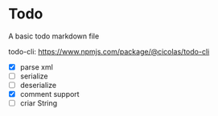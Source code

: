 # Todo

A basic todo markdown file


todo-cli: https://www.npmjs.com/package/@cicolas/todo-cli
- [x] parse xml
- [ ] serialize
- [ ] deserialize
- [x] comment support
- [ ] criar String